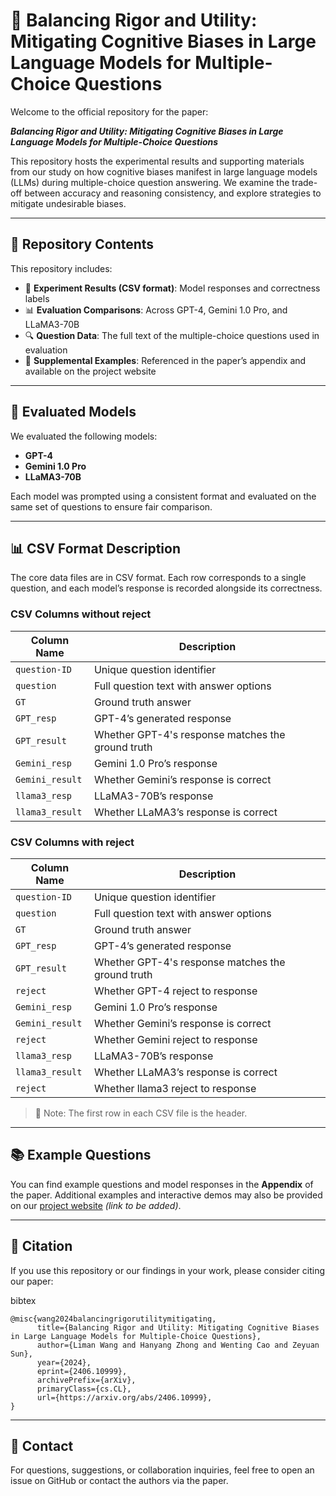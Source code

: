 # 🧠 Balancing Rigor and Utility: Mitigating Cognitive Biases in Large Language Models for Multiple-Choice Questions

Welcome to the official repository for the paper:

**_Balancing Rigor and Utility: Mitigating Cognitive Biases in Large Language Models for Multiple-Choice Questions_**

This repository hosts the experimental results and supporting materials from our study on how cognitive biases manifest in large language models (LLMs) during multiple-choice question answering. We examine the trade-off between accuracy and reasoning consistency, and explore strategies to mitigate undesirable biases.

---

## 📂 Repository Contents

This repository includes:

- 📄 **Experiment Results (CSV format)**: Model responses and correctness labels  
- 📊 **Evaluation Comparisons**: Across GPT-4, Gemini 1.0 Pro, and LLaMA3-70B  
- 🔍 **Question Data**: The full text of the multiple-choice questions used in evaluation  
- 📁 **Supplemental Examples**: Referenced in the paper’s appendix and available on the project website

---

## 🤖 Evaluated Models

We evaluated the following models:

- **GPT-4**  
- **Gemini 1.0 Pro**  
- **LLaMA3-70B**

Each model was prompted using a consistent format and evaluated on the same set of questions to ensure fair comparison.

---

## 📊 CSV Format Description

The core data files are in CSV format. Each row corresponds to a single question, and each model’s response is recorded alongside its correctness.

### **CSV Columns without reject**

| Column Name         | Description                                      |
|---------------------|--------------------------------------------------|
| `question-ID`       | Unique question identifier                       |
| `question`          | Full question text with answer options           |
| `GT`                | Ground truth answer                              |
| `GPT_resp`          | GPT-4’s generated response                       |
| `GPT_result`       | Whether GPT-4's response matches the ground truth |
| `Gemini_resp`       | Gemini 1.0 Pro’s response                        |
| `Gemini_result`    | Whether Gemini’s response is correct             |
| `llama3_resp`       | LLaMA3-70B’s response                            |
| `llama3_result`    | Whether LLaMA3’s response is correct             |

### **CSV Columns with reject**
| Column Name         | Description                                      |
|---------------------|--------------------------------------------------|
| `question-ID`       | Unique question identifier                       |
| `question`          | Full question text with answer options           |
| `GT`                | Ground truth answer                              |
| `GPT_resp`          | GPT-4’s generated response                       |
| `GPT_result`       | Whether GPT-4's response matches the ground truth |
| `reject`           | Whether GPT-4 reject to response|
| `Gemini_resp`       | Gemini 1.0 Pro’s response                        |
| `Gemini_result`    | Whether Gemini’s response is correct             |
| `reject`           | Whether Gemini reject to response|
| `llama3_resp`       | LLaMA3-70B’s response                            |
| `llama3_result`    | Whether LLaMA3’s response is correct             |
| `reject`           | Whether llama3 reject to response|

> 📌 Note: The first row in each CSV file is the header.

---

## 📚 Example Questions

You can find example questions and model responses in the **Appendix** of the paper. Additional examples and interactive demos may also be provided on our [project website](https://hanyangzhong.github.io/BRU-website/) *(link to be added)*.

---
## 🧾 Citation
If you use this repository or our findings in your work, please consider citing our paper:

bibtex
```
@misc{wang2024balancingrigorutilitymitigating,
      title={Balancing Rigor and Utility: Mitigating Cognitive Biases in Large Language Models for Multiple-Choice Questions}, 
      author={Liman Wang and Hanyang Zhong and Wenting Cao and Zeyuan Sun},
      year={2024},
      eprint={2406.10999},
      archivePrefix={arXiv},
      primaryClass={cs.CL},
      url={https://arxiv.org/abs/2406.10999}, 
}
```
---
## 🤝 Contact
For questions, suggestions, or collaboration inquiries, feel free to open an issue on GitHub or contact the authors via the paper.


